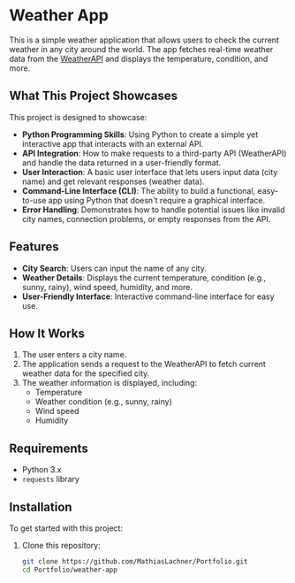 # Weather App

This is a simple weather application that allows users to check the current weather in any city around the world. The app fetches real-time weather data from the [WeatherAPI](https://www.weatherapi.com/) and displays the temperature, condition, and more.

## What This Project Showcases

This project is designed to showcase:

- **Python Programming Skills**: Using Python to create a simple yet interactive app that interacts with an external API.
- **API Integration**: How to make requests to a third-party API (WeatherAPI) and handle the data returned in a user-friendly format.
- **User Interaction**: A basic user interface that lets users input data (city name) and get relevant responses (weather data).
- **Command-Line Interface (CLI)**: The ability to build a functional, easy-to-use app using Python that doesn't require a graphical interface.
- **Error Handling**: Demonstrates how to handle potential issues like invalid city names, connection problems, or empty responses from the API.


## Features

- **City Search**: Users can input the name of any city.
- **Weather Details**: Displays the current temperature, condition (e.g., sunny, rainy), wind speed, humidity, and more.
- **User-Friendly Interface**: Interactive command-line interface for easy use.

## How It Works

1. The user enters a city name.
2. The application sends a request to the WeatherAPI to fetch current weather data for the specified city.
3. The weather information is displayed, including:
   - Temperature
   - Weather condition (e.g., sunny, rainy)
   - Wind speed
   - Humidity

## Requirements

- Python 3.x
- `requests` library

## Installation

To get started with this project:

1. Clone this repository:
   ```bash
   git clone https://github.com/MathiasLachner/Portfolio.git
   cd Portfolio/weather-app

